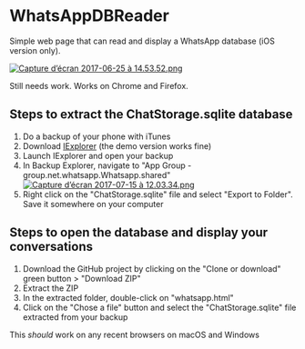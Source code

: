 # WhatsAppDBReader

Simple web page that can read and display a WhatsApp database (iOS version only).

[![Capture d’écran 2017-06-25 à 14.53.52.png](https://s21.postimg.org/slr859j9j/Capture_d_e_cran_2017-06-25_a_14.53.52.png)](https://postimg.org/image/gjvub4a0z/)

Still needs work. Works on Chrome and Firefox.

## Steps to extract the ChatStorage.sqlite database

1. Do a backup of your phone with iTunes
1. Download [IExplorer](https://macroplant.com/iexplorer) (the demo version works fine)
1. Launch IExplorer and open your backup
1. In Backup Explorer, navigate to "App Group - group.net.whatsapp.Whatsapp.shared"
[![Capture d’écran 2017-07-15 à 12.03.34.png](https://s13.postimg.org/6w5u0hayv/Capture_d_e_cran_2017-07-15_a_12.03.34.png)](https://postimg.org/image/x4gypuv2b/)
1. Right click on the "ChatStorage.sqlite" file and select "Export to Folder". Save it somewhere on your computer

## Steps to open the database and display your conversations

1. Download the GitHub project by clicking on the "Clone or download" green button > "Download ZIP"
1. Extract the ZIP
1. In the extracted folder, double-click on "whatsapp.html"
1. Click on the "Chose a file" button and select the "ChatStorage.sqlite" file extracted from your backup

This *should* work on any recent browsers on macOS and Windows
